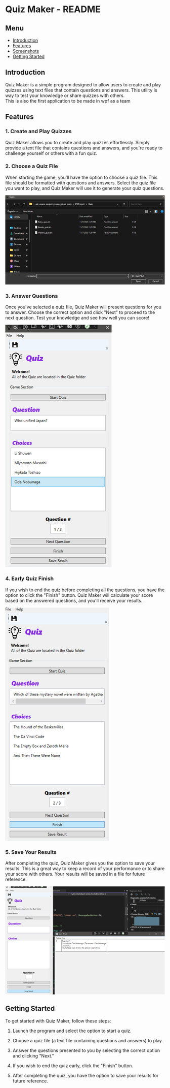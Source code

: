 # Quiz Maker - README

## Menu

- [Introduction](#introduction)
- [Features](#features)
- [Screenshots](#screenshots)
- [Getting Started](#getting-started)

## Introduction

Quiz Maker is a simple program designed to allow users to create and play quizzes using text files that contain questions and answers.
This utility is  way to test your knowledge or share quizzes with others. 
<br>
This is also the first application to be made in wpf as a team

## Features

### 1. Create and Play Quizzes

Quiz Maker allows you to create and play quizzes effortlessly. Simply provide a text file that contains questions and answers, and you're ready to challenge yourself or others with a fun quiz.

### 2. Choose a Quiz File

When starting the game, you'll have the option to choose a quiz file. This file should be formatted with questions and answers. Select the quiz file you want to play, and Quiz Maker will use it to generate your quiz questions.

![Choose a Quiz File](./img/demo/choose.png)

### 3. Answer Questions

Once you've selected a quiz file, Quiz Maker will present questions for you to answer. Choose the correct option and click "Next" to proceed to the next question. Test your knowledge and see how well you can score!

![Answer Questions](./img/demo/anwser.png)

### 4. Early Quiz Finish

If you wish to end the quiz before completing all the questions, you have the option to click the "Finish" button. Quiz Maker will calculate your score based on the answered questions, and you'll receive your results.

![Early Quiz Finish](./img/demo/finish.png)

### 5. Save Your Results

After completing the quiz, Quiz Maker gives you the option to save your results. This is a great way to keep a record of your performance or to share your score with others. Your results will be saved in a file for future reference.

![Save Your Results](./img/demo/save.png)

## Getting Started

To get started with Quiz Maker, follow these steps:

1. Launch the program and select the option to start a quiz.

2. Choose a quiz file (a text file containing questions and answers) to play.

3. Answer the questions presented to you by selecting the correct option and clicking "Next."

4. If you wish to end the quiz early, click the "Finish" button.

5. After completing the quiz, you have the option to save your results for future reference.
